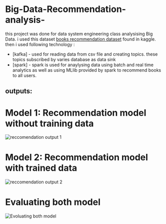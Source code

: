 
# Big-Data-Recommendation-analysis-

this project was done for data system engineering class analysising Big Data. i used this dataset [books recommendation dataset](https://www.kaggle.com/arashnic/book-recommendation-dataset) found in kaggle. then i used following technology :
* [kafka] - used for reading data from csv file and creating topics. these topics subscribed by varies database as data sink 
* [spark] - spark is used for anaylysing data using batch and real time analytics as well as using MLlib provided by spark to recommend books to all users.


## outputs:
# Model 1: Recommendation model without training data 
![reccomendation output 1](https://user-images.githubusercontent.com/46978582/113816540-39464e80-9732-11eb-8bda-d2ffbe814965.png)

# Model 2: Recommendation model with trained data 

![reccomendation output 2](https://user-images.githubusercontent.com/46978582/113816726-6eeb3780-9732-11eb-9cc3-f5d5324bcd25.png)

# Evaluating both model

![Evoluating both model ](https://user-images.githubusercontent.com/46978582/113816759-79a5cc80-9732-11eb-86c7-7fd08b03b178.png)


